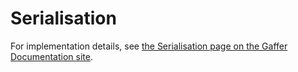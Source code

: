# Serialisation

For implementation details, see [the Serialisation page on the Gaffer Documentation site](https://gchq.github.io/gaffer-doc/latest/development-guide/project-structure/components/serialisation).
